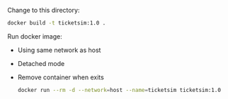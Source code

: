 Change to this directory: 

  ```bash
  docker build -t ticketsim:1.0 .
  ```


Run docker image:
- Using same network as host
- Detached mode
- Remove container when exits

  ```bash
  docker run --rm -d --network=host --name=ticketsim ticketsim:1.0
  ```